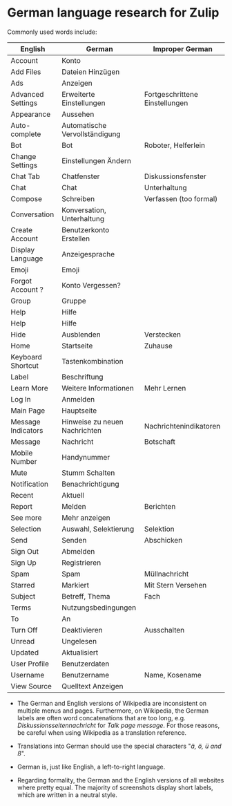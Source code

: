 # German language research for Zulip

Commonly used words include:

| English | German | Improper German |
| ------- | ------ | --------------- |
| Account | Konto | |
| Add Files | Dateien Hinzügen | |
| Ads | Anzeigen | |
| Advanced Settings | Erweiterte Einstellungen | Fortgeschrittene Einstellungen |
| Appearance | Aussehen | |
| Auto-complete | Automatische Vervollständigung | |
| Bot | Bot | Roboter, Helferlein |
| Change Settings | Einstellungen Ändern | |
| Chat Tab | Chatfenster | Diskussionsfenster |
| Chat | Chat | Unterhaltung |
| Compose | Schreiben | Verfassen (too formal) |
| Conversation | Konversation, Unterhaltung | |
| Create Account | Benutzerkonto Erstellen | |
| Display Language | Anzeigesprache | |
| Emoji | Emoji | |
| Forgot Account ? | Konto Vergessen? | |
| Group | Gruppe | |
| Help | Hilfe | |
| Help | Hilfe | |
| Hide | Ausblenden | Verstecken |
| Home | Startseite | Zuhause |
| Keyboard Shortcut | Tastenkombination| |
| Label | Beschriftung | |
| Learn More | Weitere Informationen | Mehr Lernen |
| Log In | Anmelden | |
| Main Page | Hauptseite | |
| Message Indicators | Hinweise zu neuen Nachrichten | Nachrichtenindikatoren |
| Message | Nachricht | Botschaft |
| Mobile Number | Handynummer | |
| Mute | Stumm Schalten | |
| Notification | Benachrichtigung | |
| Recent | Aktuell | |
| Report | Melden | Berichten |
| See more | Mehr anzeigen | |
| Selection | Auswahl, Selektierung | Selektion |
| Send | Senden | Abschicken |
| Sign Out | Abmelden | |
| Sign Up | Registrieren | |
| Spam | Spam | Müllnachricht |
| Starred | Markiert | Mit Stern Versehen |
| Subject | Betreff, Thema | Fach |
| Terms | Nutzungsbedingungen | |
| To | An | |
| Turn Off | Deaktivieren | Ausschalten |
| Unread | Ungelesen | |
| Updated | Aktualisiert | |
| User Profile | Benutzerdaten | |
| Username | Benutzername | Name, Kosename |
| View Source | Quelltext Anzeigen | |

* The German and English versions of Wikipedia are inconsistent on multiple
menus and pages. Furthermore, on Wikipedia, the German labels are often word
concatenations that are too long, e.g. *Diskussionsseitennachricht* for
*Talk page message*.
For those reasons, be careful when using Wikipedia as a translation reference.

* Translations into German should use the special characters "*ä, ö, ü and ß*".

* German is, just like English, a left-to-right language.

* Regarding formality, the German and the English versions of all websites where
pretty equal. The majority of screenshots display short labels, which are written
in a neutral style.
